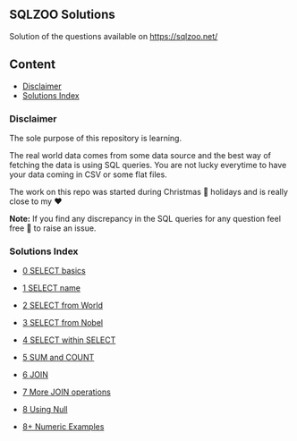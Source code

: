 ## SQLZOO Solutions
Solution of the questions available on https://sqlzoo.net/

## Content

* [Disclaimer](#disclaimer)
* [Solutions Index](#solutions-index)

### Disclaimer
The sole purpose of this repository is learning.

The real world data comes from some data source and the best way of fetching the data is using SQL queries. You are not lucky everytime to have your data coming in CSV or some flat files.

The work on this repo was started during Christmas :christmas_tree: holidays and is really close to my :heart:

**Note:** If you find any discrepancy in the SQL queries for any question feel free :slightly_smiling_face: to raise an issue.

### Solutions Index

* [0 SELECT basics](https://github.com/sank3t/SQLZOO-Solutions/blob/main/0-SELECT-basics.md)

* [1 SELECT name](https://github.com/sank3t/SQLZOO-Solutions/blob/main/1-SELECT-name.md)

* [2 SELECT from World](https://github.com/sank3t/SQLZOO-Solutions/blob/main/2-SELECT-from-World.md)

* [3 SELECT from Nobel](https://github.com/sank3t/SQLZOO-Solutions/blob/main/3-SELECT-from-Nobel.md)

* [4 SELECT within SELECT](https://github.com/sank3t/SQLZOO-Solutions/blob/main/4-SELECT-within-SELECT.md)

* [5 SUM and COUNT](https://github.com/sank3t/SQLZOO-Solutions/blob/main/5-SUM-and-COUNT.md)

* [6 JOIN](https://github.com/sank3t/SQLZOO-Solutions/blob/main/6-JOIN.md)

* [7 More JOIN operations](https://github.com/sank3t/SQLZOO-Solutions/blob/main/7-More-JOIN-operations.md)

* [8 Using Null](https://github.com/sank3t/SQLZOO-Solutions/blob/main/8-Using-Null.md)

* [8+ Numeric Examples](https://github.com/sank3t/SQLZOO-Solutions/blob/main/8%2B-Numeric-Examples.md)
